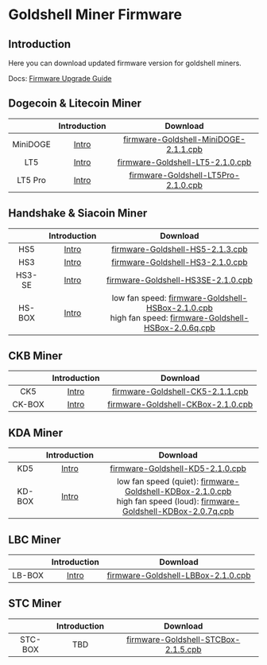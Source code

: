 #  Goldshell Miner Firmware 

## Introduction

Here you can download updated firmware version for goldshell miners.


Docs: [Firmware Upgrade Guide](https://www.goldshell.com/2021/02/02/hns%e3%80%81sc-algorithm-switching-tutorial/)


## Dogecoin & Litecoin Miner


|     |  Introduction |  Download | 
|  :----:  | :----: | :----:  |
| MiniDOGE  | [Intro](https://www.goldshell.com/goldshell-mini-doge/ ) |  [firmware-Goldshell-MiniDOGE-2.1.1.cpb](https://raw.githubusercontent.com/goldshellminer/firmware/master/firmware-Goldshell-MiniDOGE-2.1.1.cpb)  | 
| LT5  | [Intro]( https://www.goldshell.com/lt5-doge-ltc-miner/ ) |  [firmware-Goldshell-LT5-2.1.0.cpb](https://raw.githubusercontent.com/goldshellminer/firmware/master/firmware-Goldshell-LT5-2.1.0.cpb)  | 
| LT5 Pro  | [Intro](https://www.goldshell.com/lt5pro-doge-ltc-miner/ ) |  [firmware-Goldshell-LT5Pro-2.1.0.cpb](https://raw.githubusercontent.com/goldshellminer/firmware/master/firmware-Goldshell-LT5Pro-2.1.0.cpb)  | 



## Handshake & Siacoin Miner

|     |  Introduction |  Download | 
|  :----:  | :----: | :----:  |
| HS5  | [Intro](https://www.goldshell.com/hs5-miner/ ) |  [firmware-Goldshell-HS5-2.1.3.cpb](https://raw.githubusercontent.com/goldshellminer/firmware/master/firmware-Goldshell-HS5-2.1.3.cpb)  | 
| HS3  | [Intro](https://www.goldshell.com/hs3-miner-intro/)   |  [firmware-Goldshell-HS3-2.1.0.cpb](https://raw.githubusercontent.com/goldshellminer/firmware/master/firmware-Goldshell-HS3-2.1.0.cpb) | 
| HS3-SE  |  [Intro](https://www.goldshell.com/hs3-se-goldshelle-handshake-miner/)  |  [firmware-Goldshell-HS3SE-2.1.0.cpb](https://raw.githubusercontent.com/goldshellminer/firmware/master/firmware-Goldshell-HS3SE-2.1.0.cpb) | 
| HS-BOX  |  [Intro](https://www.goldshell.com/goldshell-hs-box/)  | low fan speed: [firmware-Goldshell-HSBox-2.1.0.cpb](https://raw.githubusercontent.com/goldshellminer/firmware/master/firmware-Goldshell-HSBox-2.1.0.cpb) <br> high fan speed: [firmware-Goldshell-HSBox-2.0.6q.cpb](https://raw.githubusercontent.com/goldshellminer/firmware/master/firmware-Goldshell-HSBox-2.0.6q.cpb) | 



## CKB Miner

  

|     |  Introduction |  Download | 
|  :----:  | :----: | :----:  |
| CK5  | [Intro](https://www.goldshell.com/ck5-ckb-miner/ ) | [firmware-Goldshell-CK5-2.1.1.cpb](https://raw.githubusercontent.com/goldshellminer/firmware/master/firmware-Goldshell-CK5-2.1.1.cpb) | 
| CK-BOX | [Intro](https://www.goldshell.com/goldshell-ck-box/ ) | [firmware-Goldshell-CKBox-2.1.0.cpb](https://raw.githubusercontent.com/goldshellminer/firmware/master/firmware-Goldshell-CKBox-2.1.0.cpb) | 


## KDA Miner

|     |  Introduction |  Download | 
|  :----:  | :----: | :----:  |
| KD5  | [Intro](https://www.goldshell.com/kd5-kadena-miner/ ) | [firmware-Goldshell-KD5-2.1.0.cpb](https://raw.githubusercontent.com/goldshellminer/firmware/master/firmware-Goldshell-KD5-2.1.0.cpb)| 
| KD-BOX  | [Intro](https://www.goldshell.com/goldshell-kd-box/ ) | low fan speed (quiet): [firmware-Goldshell-KDBox-2.1.0.cpb](https://raw.githubusercontent.com/goldshellminer/firmware/master/firmware-Goldshell-KDBox-2.1.0.cpb) <br> high fan speed (loud): [firmware-Goldshell-KDBox-2.0.7q.cpb](https://raw.githubusercontent.com/goldshellminer/firmware/master/firmware-Goldshell-KDBox-2.0.7q.cpb) |
 
  
## LBC Miner

|     |  Introduction |  Download | 
|  :----:  | :----: | :----:  |
| LB-BOX  | [Intro](https://www.goldshell.com/goldshell-lb-box/) | [firmware-Goldshell-LBBox-2.1.0.cpb](https://raw.githubusercontent.com/goldshellminer/firmware/master/firmware-Goldshell-LBBox-2.1.0.cpb)| 

## STC Miner

|     |  Introduction |  Download | 
|  :----:  | :----: | :----:  |
| STC-BOX  | TBD | [firmware-Goldshell-STCBox-2.1.5.cpb](https://raw.githubusercontent.com/goldshellminer/firmware/master/firmware-Goldshell-STCBox-2.1.5.cpb)| 








